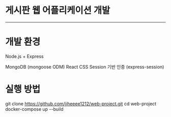 # 게시판 웹 어플리케이션 개발
---
# 개발 환경
Node.js + Express  

MongoDB (mongoose ODM)
React 
CSS 
Session 기반 인증 (express-session)

# 실행 방법 
git clone https://github.com/jiheeee1212/web-project.git
cd web-project
docker-compose up --build

